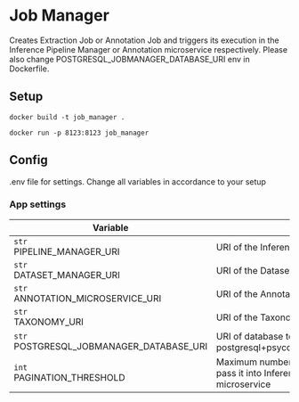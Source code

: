# Job Manager

Creates Extraction Job or Annotation Job and triggers its execution in the Inference Pipeline Manager
or Annotation microservice respectively.
Please also change POSTGRESQL_JOBMANAGER_DATABASE_URI env in Dockerfile.

## Setup
`docker build -t job_manager .`

`docker run -p 8123:8123 job_manager`

## Config
.env file for settings.
Change all variables in accordance to your setup
### App settings
| Variable | Description |
|---|---------------|
|`str` <br/> PIPELINE_MANAGER_URI | URI of the Inference Pipeline Manager microservice |
|`str` <br/> DATASET_MANAGER_URI | URI of the Dataset Manager microservice |
|`str` <br/> ANNOTATION_MICROSERVICE_URI | URI of the Annotation microservice |
|`str` <br/> TAXONOMY_URI | URI of the Taxonomy microservice |
|`str` <br/> POSTGRESQL_JOBMANAGER_DATABASE_URI | URI of database to work with. Should have format postgresql+psycopg2://user:password@host:port/db_name |
|`int` <br/> PAGINATION_THRESHOLD| Maximum number of pages in one batch of files data to pass it into Inference Pipeline Manager or Annotation microservice |

